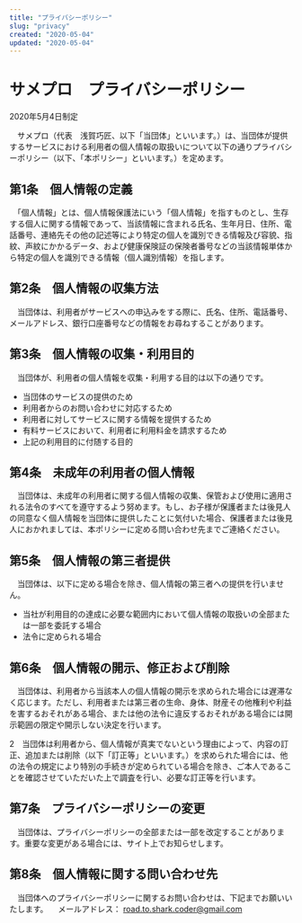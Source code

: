 ```yaml
---
title: "プライバシーポリシー"
slug: "privacy"
created: "2020-05-04"
updated: "2020-05-04"
---
```

# サメプロ　プライバシーポリシー
2020年5月4日制定

　サメプロ（代表　浅賀巧匠、以下「当団体」といいます。）は、当団体が提供するサービスにおける利用者の個人情報の取扱いについて以下の通りプライバシーポリシー（以下、「本ポリシー」といいます。）を定めます。


## 第1条　個人情報の定義
　「個人情報」とは、個人情報保護法にいう「個人情報」を指すものとし、生存する個人に関する情報であって、当該情報に含まれる氏名、生年月日、住所、電話番号、連絡先その他の記述等により特定の個人を識別できる情報及び容貌、指紋、声紋にかかるデータ、および健康保険証の保険者番号などの当該情報単体から特定の個人を識別できる情報（個人識別情報）を指します。

## 第2条　個人情報の収集方法
　当団体は、利用者がサービスへの申込みをする際に、氏名、住所、電話番号、メールアドレス、銀行口座番号などの情報をお尋ねすることがあります。

## 第3条　個人情報の収集・利用目的
　当団体が、利用者の個人情報を収集・利用する目的は以下の通りです。
  - 当団体のサービスの提供のため
  - 利用者からのお問い合わせに対応するため
  - 利用者に対してサービスに関する情報を提供するため
  - 有料サービスにおいて、利用者に利用料金を請求するため
  - 上記の利用目的に付随する目的

## 第4条　未成年の利用者の個人情報
　当団体は、未成年の利用者に関する個人情報の収集、保管および使用に適用される法令のすべてを遵守するよう努めます。もし、お子様が保護者または後見人の同意なく個人情報を当団体に提供したことに気付いた場合、保護者または後見人におかれましては、本ポリシーに定める問い合わせ先までご連絡ください。

## 第5条　個人情報の第三者提供
　当団体は、以下に定める場合を除き、個人情報の第三者への提供を行いません。
  - 当社が利用目的の達成に必要な範囲内において個人情報の取扱いの全部または一部を委託する場合
  - 法令に定められる場合

## 第6条　個人情報の開示、修正および削除
　当団体は、利用者から当該本人の個人情報の開示を求められた場合には遅滞なく応じます。ただし、利用者または第三者の生命、身体、財産その他権利や利益を害するおそれがある場合、または他の法令に違反するおそれがある場合には開示範囲の限定や開示しない決定を行います。

2　当団体は利用者から、個人情報が真実でないという理由によって、内容の訂正、追加または削除（以下「訂正等」といいます。）を求められた場合には、他の法令の規定により特別の手続きが定められている場合を除き、ご本人であることを確認させていただいた上で調査を行い、必要な訂正等を行います。

## 第7条　プライバシーポリシーの変更
　当団体は、プライバシーポリシーの全部または一部を改定することがあります。重要な変更がある場合には、サイト上でお知らせします。

## 第8条　個人情報に関する問い合わせ先
　当団体へのプライバシーポリシーに関するお問い合わせは、下記までお願いいたします。
　メールアドレス： road.to.shark.coder@gmail.com


